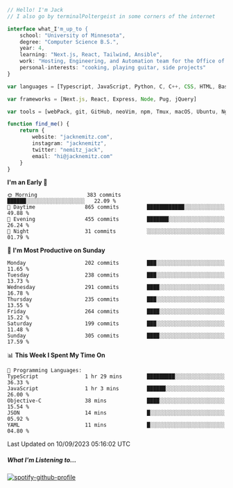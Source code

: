 ```typescript
// Hello! I'm Jack
// I also go by terminalPoltergeist in some corners of the internet

interface what_I'm_up_to {
    school: "University of Minnesota",
    degree: "Computer Science B.S.",
    year: 4,
    learning: "Next.js, React, Tailwind, Ansible",
    work: "Hosting, Engineering, and Automation team for the Office of Information Technology at UMN",
    personal-interests: "cooking, playing guitar, side projects"
}

var languages = [Typescript, JavaScript, Python, C, C++, CSS, HTML, Bash, VimScript]

var frameworks = [Next.js, React, Express, Node, Pug, jQuery]

var tools = [webPack, git, GitHub, neoVim, npm, Tmux, macOS, Ubuntu, Nginx, Ansible, Cloudflare, DigitalOcean]

function find_me() {
    return {
        website: "jacknemitz.com",
        instagram: "jacknemitz",
        twitter: "nemitz_jack",
        email: "hi@jacknemitz.com"
    }
}
```

<!--START_SECTION:waka-->
**I'm an Early 🐤** 

```text
🌞 Morning                383 commits         ██████░░░░░░░░░░░░░░░░░░░   22.09 % 
🌆 Daytime                865 commits         ████████████░░░░░░░░░░░░░   49.88 % 
🌃 Evening                455 commits         ███████░░░░░░░░░░░░░░░░░░   26.24 % 
🌙 Night                  31 commits          ░░░░░░░░░░░░░░░░░░░░░░░░░   01.79 % 
```
📅 **I'm Most Productive on Sunday** 

```text
Monday                   202 commits         ███░░░░░░░░░░░░░░░░░░░░░░   11.65 % 
Tuesday                  238 commits         ███░░░░░░░░░░░░░░░░░░░░░░   13.73 % 
Wednesday                291 commits         ████░░░░░░░░░░░░░░░░░░░░░   16.78 % 
Thursday                 235 commits         ███░░░░░░░░░░░░░░░░░░░░░░   13.55 % 
Friday                   264 commits         ████░░░░░░░░░░░░░░░░░░░░░   15.22 % 
Saturday                 199 commits         ███░░░░░░░░░░░░░░░░░░░░░░   11.48 % 
Sunday                   305 commits         ████░░░░░░░░░░░░░░░░░░░░░   17.59 % 
```


📊 **This Week I Spent My Time On** 

```text
💬 Programming Languages: 
TypeScript               1 hr 29 mins        █████████░░░░░░░░░░░░░░░░   36.33 % 
JavaScript               1 hr 3 mins         ██████░░░░░░░░░░░░░░░░░░░   26.00 % 
Objective-C              38 mins             ████░░░░░░░░░░░░░░░░░░░░░   15.54 % 
JSON                     14 mins             █░░░░░░░░░░░░░░░░░░░░░░░░   05.92 % 
YAML                     11 mins             █░░░░░░░░░░░░░░░░░░░░░░░░   04.80 % 
```


 Last Updated on 10/09/2023 05:16:02 UTC
<!--END_SECTION:waka-->

##### What I'm Listening to...

[![spotify-github-profile](https://spotify-github-profile.vercel.app/api/view?uid=jack.nemitz&cover_image=true&show_offline=true&bar_color=53b14f&bar_color_cover=false&background_color=121212FF)](https://spotify-github-profile.vercel.app/api/view?uid=jack.nemitz&redirect=true)

